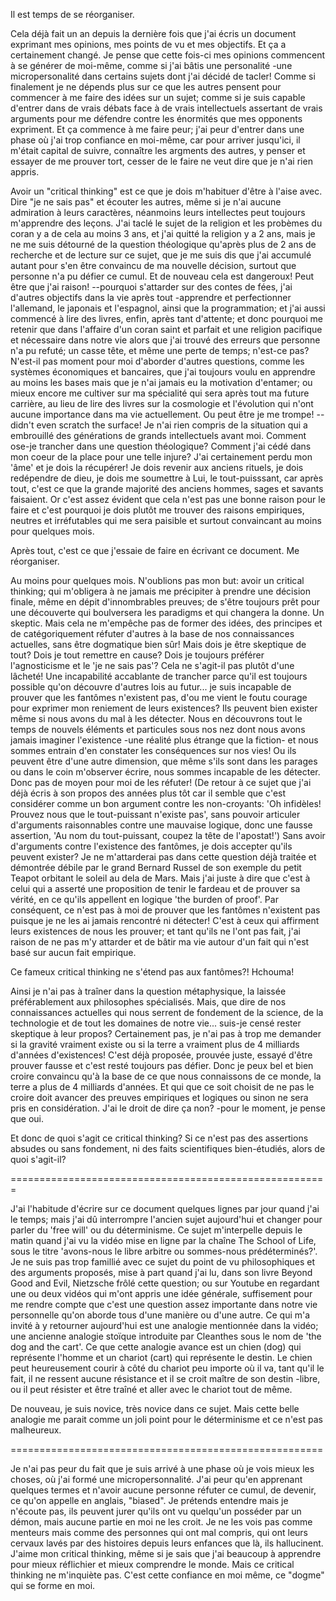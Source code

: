 Il est temps de se réorganiser.

Cela déjà fait un an depuis la dernière fois que j'ai écris un document exprimant mes opinions, mes points de vu et mes objectifs. Et ça a certainement changé. Je pense que cette fois-ci mes opinions commencent à se générer de moi-même, comme si j'ai bâtis une personalité -une micropersonalité dans certains sujets dont j'ai décidé de tacler! Comme si finalement je ne dépends plus sur ce que les autres pensent pour commencer à me faire des idées sur un sujet; comme si je suis capable d'entrer dans de vrais débats face à de vrais intellectuels assertant de vrais arguments pour me défendre contre les énormités que mes opponents expriment. Et ça commence à me faire peur; j'ai peur d'entrer dans une phase où j'ai trop confiance en moi-même, car pour arriver jusqu'ici, il m'était capital de suivre, connaître les argments des autres, y penser et essayer de me prouver tort, cesser de le faire ne veut dire que je n'ai rien appris.

Avoir un "critical thinking" est ce que je dois m'habituer d'être à l'aise avec. Dire "je ne sais pas" et écouter les autres, même si je n'ai aucune admiration à leurs caractères, néanmoins leurs intellectes peut toujours m'apprendre des leçons. J'ai taclé le sujet de la religion et les probèmes du coran y a de cela au moins 3 ans, et j'ai quitté la religion y a 2 ans, mais je ne me suis détourné de la question théologique qu'après plus de 2 ans de recherche et de lecture sur ce sujet, que je me suis dis que j'ai accumulé autant pour s'en être convaincu de ma nouvelle décision, surtout que personne n'a pu défier ce cumul. Et de nouveau cela est dangeroux! Peut être que j'ai raison! --pourquoi s'attarder sur des contes de fées, j'ai d'autres objectifs dans la vie après tout -apprendre et perfectionner l'allemand, le japonais et l'espagnol, ainsi que la programmation; et j'ai aussi commencé à lire des livres, enfin, après tant d'attente; et donc pourquoi me retenir que dans l'affaire d'un coran saint et parfait et une religion pacifique et nécessaire dans notre vie alors que j'ai trouvé des erreurs que personne n'a pu refuté; un casse tête, et même une perte de temps; n'est-ce pas? N'est-il pas moment pour moi d'aborder d'autres questions, comme les systèmes économiques et bancaires, que j'ai toujours voulu en apprendre au moins les bases mais que je n'ai jamais eu la motivation d'entamer; ou mieux encore me cultiver sur ma spécialité qui sera après tout ma future carrière, au lieu de lire des livres sur la cosmologie et l'évolution qui n'ont aucune importance dans ma vie actuellement. Ou peut être je me trompe! --didn't even scratch the surface! Je n'ai rien compris de la situation qui a embrouillé des générations de grands intellectuels avant moi. Comment ose-je trancher dans une question théologique? Comment j'ai cédé dans mon coeur de la place pour une telle injure? J'ai certainement perdu mon 'âme' et je dois la récupérer! Je dois revenir aux anciens rituels, je dois redépendre de dieu, je dois me soumettre à Lui, le tout-puisssant, car après tout, c'est ce que la grande majorité des anciens hommes, sages et savants faisaient. Or c'est assez évident que cela n'est pas une bonne raison pour le faire et c'est pourquoi je dois plutôt me trouver des raisons empiriques, neutres et irréfutables qui me sera paisible et surtout convaincant au moins pour quelques mois.

Après tout, c'est ce que j'essaie de faire en écrivant ce document. Me réorganiser.

Au moins pour quelques mois. N'oublions pas mon but: avoir un critical thinking; qui m'obligera à ne jamais me précipiter à prendre une décision finale, même en dépit d'innombrables preuves; de s'être toujours prêt pour une découverte qui boulversera les paradigms et qui changera la donne. Un skeptic. Mais cela ne m'empêche pas de former des idées, des principes et de catégoriquement réfuter d'autres à la base de nos connaissances actuelles, sans être dogmatique bien sûr! Mais dois je être skeptique de tout? Dois je tout remettre en cause? Dois je toujours préférer l'agnosticisme et le 'je ne sais pas'? Cela ne s'agit-il pas plutôt d'une lâcheté! Une incapabilité accablante de trancher parce qu'il est toujours possible qu'on découvre d'autres lois au futur... je suis incapable de prouver que les fantômes n'existent pas, d'ou me vient le foutu courage pour exprimer mon reniement de leurs existences? Ils peuvent bien exister même si nous avons du mal à les détecter. Nous en découvrons tout le temps de nouvels éléments et particules sous nos nez dont nous avons jamais imaginer l'existence -une réalité plus étrange que la fiction- et nous sommes entrain d'en constater les conséquences sur nos vies! Ou ils peuvent être d'une autre dimension, que même s'ils sont dans les parages ou dans le coin m'observer écrire, nous sommes incapable de les détecter. Donc pas de moyen pour moi de les réfuter! (De retour à ce sujet que j'ai déjà écris à son propos des années plus tôt car il semble que c'est considérer comme un bon argument contre les non-croyants: 'Oh infidèles! Prouvez nous que le tout-puissant n'existe pas', sans pouvoir articuler d'arguments raisonnables contre une mauvaise logique, donc une fausse assertion, 'Au nom du tout-puissant, coupez la tête de l'apostat!') Sans avoir d'arguments contre l'existence des fantômes, je dois accepter qu'ils peuvent exister? Je ne m'attarderai pas dans cette question déjà traitée et démontrée débile par le grand Bernard Russel de son exemple du petit Teapot orbitant le soleil au dela de Mars. Mais j'ai juste à dire que c'est à celui qui a asserté une proposition de tenir le fardeau et de prouver sa vérité, en ce qu'ils appellent en logique 'the burden of proof'. Par conséquent, ce n'est pas à moi de prouver que les fantômes n'existent pas puisque je ne les ai jamais rencontré ni détecter! C'est à ceux qui affirment leurs existences de nous les prouver; et tant qu'ils ne l'ont pas fait, j'ai raison de ne pas m'y attarder et de bâtir ma vie autour d'un fait qui n'est basé sur aucun fait empirique.

Ce fameux critical thinking ne s'étend pas aux fantômes?! Hchouma!

Ainsi je n'ai pas à traîner dans la question métaphysique, la laissée préférablement aux philosophes spécialisés. Mais, que dire de nos connaissances actuelles qui nous serrent de fondement de la science, de la technologie et de tout les domaines de notre vie... suis-je censé rester skeptique à leur propos? Certainement pas, je n'ai pas à trop me demander si la gravité vraiment existe ou si la terre a vraiment plus de 4 milliards d'années d'existences! C'est déjà proposée, prouvée juste, essayé d'être prouver fausse et c'est resté toujours pas défier. Donc je peux bel et bien croire convaincu qu'à la base de ce que nous connaissons de ce monde, la terre a plus de 4 milliards d'années. Et qui que ce soit choisit de ne pas le croire doit avancer des preuves empiriques et logiques ou sinon ne sera pris en considération. J'ai le droit de dire ça non? -pour le moment, je pense que oui.

Et donc de quoi s'agit ce critical thinking? Si ce n'est pas des assertions absudes ou sans fondement, ni des faits scientifiques bien-étudiés, alors de quoi s'agit-il?

=======================================================

J'ai l'habitude d'écrire sur ce document quelques lignes par jour quand j'ai le temps; mais j'ai dû interrompre l'ancien sujet aujourd'hui et changer pour parler du 'free will' ou du déterminisme. Ce sujet m'interpelle depuis le matin quand j'ai vu la vidéo mise en ligne par la chaîne The School of Life, sous le titre 'avons-nous le libre arbitre ou sommes-nous prédéterminés?'. Je ne suis pas trop famillié avec ce sujet du point de vu philosophiques et des arguments proposés, mise à part quand j'ai lu, dans son livre Beyond Good and Evil, Nietzsche frôlé cette question; ou sur Youtube en regardant une ou deux vidéos qui m'ont appris une idée générale, suffisement pour me rendre compte que c'est une question assez importante dans notre vie personnelle qu'on aborde tous d'une manière ou d'une autre. Ce qui m'a invité à y retourner aujourd'hui est une analogie mentionnée dans la vidéo; une ancienne analogie stoïque introduite par Cleanthes sous le nom de 'the dog and the cart'. Ce que cette analogie avance est un chien (dog) qui représente l'homme et un chariot (cart) qui représente le destin. Le chien peut heureusement courir à côté du chariot peu importe où il va, tant qu'il le fait, il ne ressent aucune résistance et il se croit maître de son destin -libre, ou il peut résister et être traîné et aller avec le chariot tout de même.

De nouveau, je suis novice, très novice dans ce sujet. Mais cette belle analogie me parait comme un joli point pour le déterminisme et ce n'est pas malheureux.

======================================================

Je n'ai pas peur du fait que je suis arrivé à une phase où je vois mieux les choses, où j'ai formé une micropersonnalité. J'ai peur qu'en apprenant quelques termes et n'avoir aucune personne réfuter ce cumul, de devenir, ce qu'on appelle en anglais, "biased". Je prétends entendre mais je n'écoute pas, ils peuvent jurer qu'ils ont vu quelqu'un  posséder par un démon, mais aucune partie en moi ne les croit. Je ne les vois pas comme menteurs mais comme des personnes qui ont mal compris, qui ont leurs cervaux lavés par des histoires depuis leurs enfances que là, ils hallucinent. J'aime mon critical thinking, même si je sais que j'ai beaucoup à apprendre pour mieux réflichier et mieux comprendre le monde. Mais ce critical thinking ne m'inquiète pas. C'est cette confiance en moi même, ce "dogme" qui se forme en moi.
